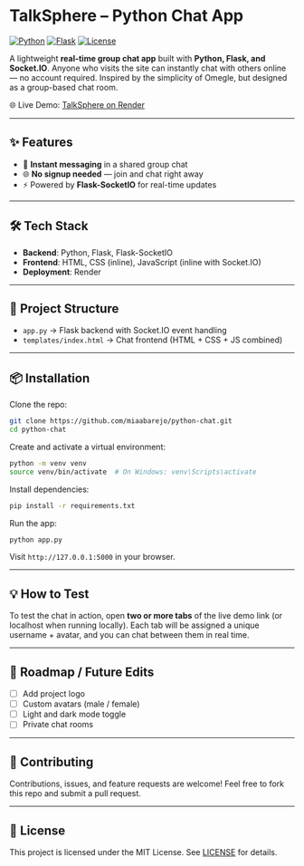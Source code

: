 # TalkSphere – Python Chat App

[![Python](https://img.shields.io/badge/python-3.9%2B-blue)](https://www.python.org/)
[![Flask](https://img.shields.io/badge/flask-2.x-lightgrey)](https://flask.palletsprojects.com/)
[![License](https://img.shields.io/badge/license-MIT-green)](LICENSE)

A lightweight **real-time group chat app** built with **Python, Flask, and Socket.IO**. Anyone who visits the site can instantly chat with others online — no account required. Inspired by the simplicity of Omegle, but designed as a group-based chat room.

🌐 Live Demo: [TalkSphere on Render](https://python-chat-ahfr.onrender.com)

---

## ✨ Features

* 💬 **Instant messaging** in a shared group chat
* 🌐 **No signup needed** — join and chat right away
* ⚡ Powered by **Flask-SocketIO** for real-time updates

---

## 🛠️ Tech Stack

* **Backend**: Python, Flask, Flask-SocketIO
* **Frontend**: HTML, CSS (inline), JavaScript (inline with Socket.IO)
* **Deployment**: Render

---

## 📂 Project Structure

* `app.py` → Flask backend with Socket.IO event handling
* `templates/index.html` → Chat frontend (HTML + CSS + JS combined)

---

## 📦 Installation

Clone the repo:

```bash
git clone https://github.com/miaabarejo/python-chat.git
cd python-chat
```

Create and activate a virtual environment:

```bash
python -m venv venv
source venv/bin/activate  # On Windows: venv\Scripts\activate
```

Install dependencies:

```bash
pip install -r requirements.txt
```

Run the app:

```bash
python app.py
```

Visit `http://127.0.0.1:5000` in your browser.

---

## 💡 How to Test

To test the chat in action, open **two or more tabs** of the live demo link (or localhost when running locally).
Each tab will be assigned a unique username + avatar, and you can chat between them in real time.

---

## 🌱 Roadmap / Future Edits

* [ ] Add project logo
* [ ] Custom avatars (male / female)
* [ ] Light and dark mode toggle
* [ ] Private chat rooms

---

## 🤝 Contributing

Contributions, issues, and feature requests are welcome!
Feel free to fork this repo and submit a pull request.

---

## 📄 License

This project is licensed under the MIT License. See [LICENSE](LICENSE) for details.
